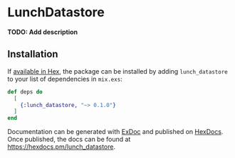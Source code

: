 # LunchDatastore

**TODO: Add description**

## Installation

If [available in Hex](https://hex.pm/docs/publish), the package can be installed
by adding `lunch_datastore` to your list of dependencies in `mix.exs`:

```elixir
def deps do
  [
    {:lunch_datastore, "~> 0.1.0"}
  ]
end
```

Documentation can be generated with [ExDoc](https://github.com/elixir-lang/ex_doc)
and published on [HexDocs](https://hexdocs.pm). Once published, the docs can
be found at <https://hexdocs.pm/lunch_datastore>.

